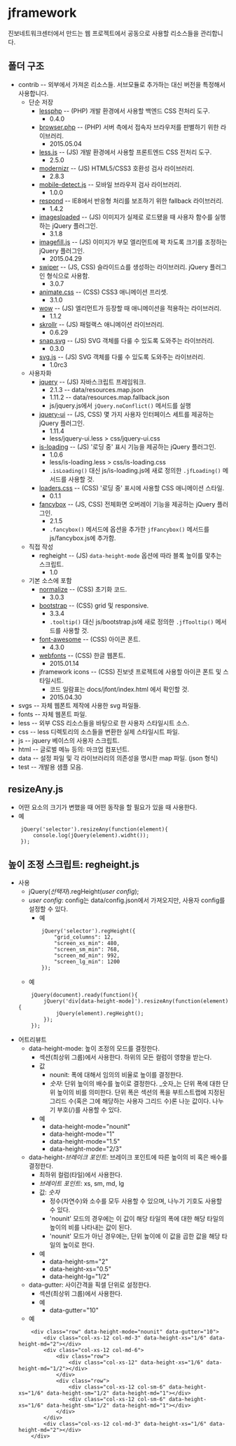 jframework
==========

진보네트워크센터에서 만드는 웹 프로젝트에서 공동으로 사용할 리소스들을 관리합니다.

폴더 구조
---------

* contrib -- 외부에서 가져온 리소스들. 서브모듈로 추가하는 대신 버전을 특정해서 사용합니다.
	* 단순 저장
		* [lessphp](http://leafo.net/lessphp/) -- (PHP) 개발 환경에서 사용할 백엔드 CSS 전처리 도구.
			* 0.4.0
		* [browser.php](http://chrisschuld.com/projects/browser-php-detecting-a-users-browser-from-php.html) -- (PHP) 서버 측에서 접속자 브라우저를 판별하기 위한 라이브러리.
			* 2015.05.04
		* [less.js](http://lesscss.org) -- (JS) 개발 환경에서 사용할 프론트엔드 CSS 전처리 도구.
			* 2.5.0
		* [modernizr](http://modernizr.com) -- (JS) HTML5/CSS3 호환성 검사 라이브러리.
			* 2.8.3
		* [mobile-detect.js](http://hgoebl.github.io/mobile-detect.js/) -- 모바일 브라우저 검사 라이브러리.
			* 1.0.0
		* [respond](https://github.com/scottjehl/Respond) -- IE8에서 반응형 처리를 보조하기 위한 fallback 라이브러리.
			* 1.4.2
		* [imagesloaded](http://imagesloaded.desandro.com/) -- (JS) 이미지가 실제로 로드됐을 때 사용자 함수를 실행하는 jQuery 플러그인.
			* 3.1.8
		* [imagefill.js](http://johnpolacek.github.io/imagefill.js/) -- (JS) 이미지가 부모 엘리먼트에 꽉 차도록 크기를 조정하는 jQuery 플러그인.
			* 2015.04.29
		* [swiper](http://www.idangero.us/swiper/) -- (JS, CSS) 슬라이드쇼를 생성하는 라이브러리. jQuery 플러그인 형식으로 사용함.
			* 3.0.7
		* [animate.css](http://daneden.github.io/animate.css) -- (CSS) CSS3 애니메이션 프리셋.
			* 3.1.0
		* [wow](http://mynameismatthieu.com/WOW/) -- (JS) 엘리먼트가 등장할 때 애니메이션을 적용하는 라이브러리.
			* 1.1.2
		* [skrollr](http://prinzhorn.github.io/skrollr/) -- (JS) 패럴랙스 애니메이션 라이브러리.
			* 0.6.29
		* [snap.svg](http://snapsvg.io/) -- (JS) SVG 객체를 다룰 수 있도록 도와주는 라이브러리.
			* 0.3.0
		* [svg.js](http://svgjs.com/) -- (JS) SVG 객체를 다룰 수 있도록 도와주는 라이브러리.
			* 1.0rc3
	* 사용자화
		* [jquery](http://jquery.com) -- (JS) 자바스크립트 프레임워크.
			* 2.1.3 -- data/resources.map.json
			* 1.11.2 -- data/resources.map.fallback.json
			* js/jquery.js에서 `jQuery.noConflict()` 메서드를 실행
		* [jquery-ui](http://jqueryui.com) -- (JS, CSS) 몇 가지 사용자 인터페이스 세트를 제공하는 jQuery 플러그인.
			* 1.11.4
			* less/jquery-ui.less > css/jquery-ui.css
		* [is-loading](http://hekigan.github.io/is-loading/) -- (JS) '로딩 중' 표시 기능을 제공하는 jQuery 플러그인.
			* 1.0.6
			* less/is-loading.less > css/is-loading.css
			* `.isLoading()` 대신 js/is-loading.js에 새로 정의한 `.jfLoading()` 메서드를 사용할 것.
		* [loaders.css](http://connoratherton.com/loaders) -- (CSS) '로딩 중' 표시에 사용할 CSS 애니메이션 스타일.
			* 0.1.1
		* [fancybox](http://fancyapps.com) -- (JS, CSS) 전체화면 오버레이 기능을 제공하는 jQuery 플러그인.
			* 2.1.5
			* `.fancybox()` 메서드에 옵션을 추가한 `jfFancybox()` 메서드를 js/fancybox.js에 추가함.
	* 직접 작성
		* regheight -- (JS) `data-height-mode` 옵션에 따라 블록 높이를 맟추는 스크립트.
			* 1.0
	* 기본 소스에 포함	
		* [normalize](https://github.com/necolas/normalize.css) -- (CSS) 초기화 코드.
			* 3.0.3
		* [bootstrap](https://github.com/twbs/bootstrap) -- (CSS) grid 및 responsive.
			* 3.3.4
			* `.tooltip()` 대신 js/bootstrap.js에 새로 정의한 `.jfTooltip()` 메서드를 사용할 것.
		* [font-awesome](https://github.com/FortAwesome/Font-Awesome) -- (CSS) 아이콘 폰트.
			* 4.3.0
		* [webfonts](https://github.com/singihae/Webfonts) -- (CSS) 한글 웹폰트.
			* 2015.01.14
		* jframework icons -- (CSS) 진보넷 프로젝트에 사용할 아이콘 폰트 및 스타일시트.
			* 코드 일람표는 docs/jfont/index.html 에서 확인할 것.
			* 2015.04.30
* svgs -- 자체 웹폰트 제작에 사용한 svg 파일들.
* fonts -- 자체 웹폰트 파일.
* less -- 외부 CSS 리소스들을 바탕으로 한 사용자 스타일시트 소스.
* css -- less 디렉토리의 소스들을 변환한 실제 스타일시트 파일.
* js -- jquery 베이스의 사용자 스크립트.
* html -- 글로벌 메뉴 등의: 마크업 컴포넌트.
* data -- 설정 파일 및 각 라이브러리의 의존성을 명시한 map 파일. (json 형식)
* test -- 개발용 샘플 모음.

resizeAny.js
------------
* 어떤 요소의 크기가 변했을 때 어떤 동작을 할 필요가 있을 때 사용한다.
* 예
```{.javascript}
	jQuery('selector').resizeAny(function(element){
		console.log(jQuery(element).widht());
	});
```

높이 조정 스크립트: regheight.js
------------------------------
* 사용
	* jQuery(_선택자_).regHeight(_user config_);
	* _user config_: config는 data/config.json에서 가져오지만, 사용자 config를 설정할 수 있다.
		* 예
		```{.javascript}
			jQuery('selector').regHeight({
				"grid_columns": 12,
				"screen_xs_min": 480,
				"screen_sm_min": 768,
				"screen_md_min": 992,
				"screen_lg_min": 1200 
			});
		```
	* 예
	```{.javascript}
		jQuery(document).ready(function(){
			jQuery('div[data-height-mode]').resizeAny(function(element){
				jQuery(element).regHeight();
			});
		});
	```
* 어트리뷰트
	* data-height-mode: 높이 조정의 모드를 결정한다.
		* 섹션(최상위 그룹)에서 사용한다. 하위의 모든 컬럼이 영향을 받는다.
		* 값
			* nounit: 폭에 대해서 임의의 비율로 높이를 결정한다.
			* _숫자_: 단위 높이의 배수를 높이로 결정한다. _숫자_는 단위 폭에 대한 단위 높이의 비를 의미한다. 단위 폭은 섹션의 폭을 부트스트랩에 지정된 그리드 수(혹은 그에 해당하는 사용자 그리드 수)론 나눈 값이다. 나누기 부호(/)를 사용할 수 있다.
		* 예
			* data-height-mode="nounit"
			* data-height-mode="1"
			* data-height-mode="1.5"
			* data-height-mode="2/3"
	* data-height-_브레이크 포인트_: 브레이크 포인트에 따른 높이의 비 혹은 배수를 결정한다.
		* 최하위 컬럼(타일)에서 사용한다.
		* _브레이트 포인트_: xs, sm, md, lg
		* 값: _숫자_
			* 정수(자연수)와 소수를 모두 사용할 수 있으며, 나누기 기호도 사용할 수 있다.
			* 'nounit' 모드의 경우에는 이 값이 해당 타일의 폭에 대한 해당 타일의 높이의 비를 나타내는 값이 된다.
			* 'nounit' 모드가 아닌 경우에는, 단위 높이에 이 값을 곱한 값을 해당 타일의 높이로 한다.
		* 예
			* data-height-sm="2"
			* data-height-xs="0.5"
			* data-height-lg="1/2"
	* data-gutter: 사이간격을 픽셀 단위로 설정한다.
		* 섹션(최상위 그룹)에서 사용한다.
		* 예
			* data-gutter="10"
	* 예
	```{.html}
		<div class="row" data-height-mode="nounit" data-gutter="10">
			<div class="col-xs-12 col-md-3" data-height-xs="1/6" data-height-md="2"></div>
			<div class="col-xs-12 col-md-6">
				<div class="row">
					<div class="col-xs-12" data-height-xs="1/6" data-height-md="1/2"></div>
				</div>
				<div class="row">
					<div class="col-xs-12 col-sm-6" data-height-xs="1/6" data-height-sm="1/2" data-height-md="1"></div>
					<div class="col-xs-12 col-sm-6" data-height-xs="1/6" data-height-sm="1/2" data-height-md="1"></div>
				</div>
			</div>
			<div class="col-xs-12 col-md-3" data-height-xs="1/6" data-height-md="2"></div>
		</div>
	```
